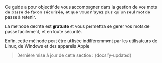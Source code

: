 Ce guide a pour objectif de vous accompagner dans la gestion de vos mots de passe de façon sécurisée, et que vous n'ayez plus qu'un seul mot de passe à retenir.

La méthode décrite est **gratuite** et vous permettra de gérer vos mots de passe facilement, et en toute sécurité.

Enfin, cette méthode peut être utilisée indifféremment par les utilisateurs de Linux, de Windows et des appareils Apple.

> Dernière mise à jour de cette section : {docsify-updated}
